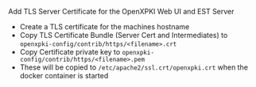 
Add TLS Server Certificate for the OpenXPKI Web UI and EST Server

* Create a TLS certificate for the machines hostname
* Copy TLS Certificate Bundle (Server Cert and Intermediates) to `openxpki-config/contrib/https/<filename>.crt`
* Copy Certificate private key to `openxpki-config/contrib/https/<filename>.pem`
* These will be copied to `/etc/apache2/ssl.crt/openxpki.crt` when the docker container is started
